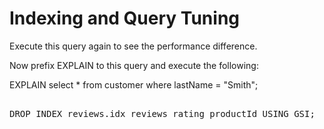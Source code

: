 # Indexing and Query Tuning

Execute this query again to see the performance difference.

Now prefix EXPLAIN to this query and execute the following:

EXPLAIN select * from customer where lastName = "Smith";

<pre id="example"> 
DROP INDEX reviews.idx_reviews_rating_productId USING GSI;
</pre>
